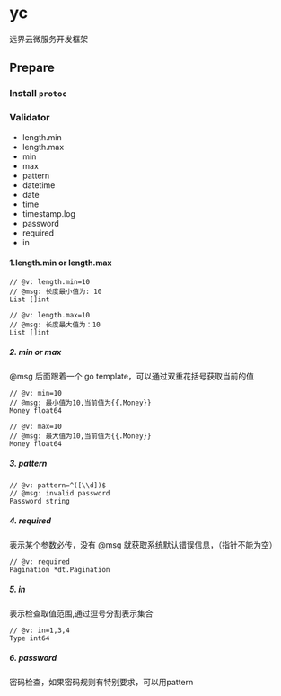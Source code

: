 # yc
远界云微服务开发框架

## Prepare

### Install `protoc`


### Validator

* length.min
* length.max
* min
* max
* pattern
* datetime
* date 
* time
* timestamp.log
* password
* required
* in

#### 1.length.min or length.max

```text
// @v: length.min=10
// @msg: 长度最小值为: 10
List []int

// @v: length.max=10
// @msg: 长度最大值为：10
List []int
```

##### 2. min or max

@msg 后面跟着一个 go template，可以通过双重花括号获取当前的值

```text
// @v: min=10
// @msg: 最小值为10,当前值为{{.Money}}
Money float64

// @v: max=10
// @msg: 最大值为10,当前值为{{.Money}}
Money float64
```

##### 3. pattern

```text
// @v: pattern=^([\\d])$
// @msg: invalid password
Password string
```

##### 4. required

表示某个参数必传，没有 @msg 就获取系统默认错误信息，（指针不能为空）

```text
// @v: required
Pagination *dt.Pagination
```

##### 5. in

表示检查取值范围,通过逗号分割表示集合 

```text
// @v: in=1,3,4
Type int64
```

##### 6. password

密码检查，如果密码规则有特别要求，可以用pattern

